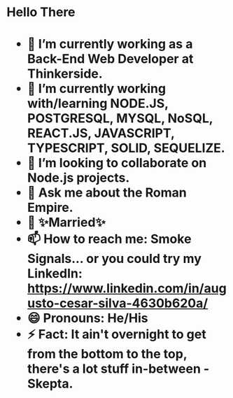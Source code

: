 <h1> Hello There <h1>


- 🔭 I’m currently working as a Back-End Web Developer at Thinkerside.
- 🌱 I’m currently working with/learning NODE.JS, POSTGRESQL, MYSQL, NoSQL, REACT.JS, JAVASCRIPT, TYPESCRIPT, SOLID, SEQUELIZE.
- 👯 I’m looking to collaborate on Node.js projects.
- 💬 Ask me about the Roman Empire.
- 💍 ✨Married✨
- 📫 How to reach me: Smoke Signals... or you could try my LinkedIn: https://www.linkedin.com/in/augusto-cesar-silva-4630b620a/
- 😄 Pronouns: He/His
- ⚡ Fact: It ain't overnight to get from the bottom to the top, there's a lot stuff in-between - Skepta.
